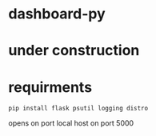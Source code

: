 # dashboard-py

# under construction

# requirments
```
pip install flask psutil logging distro
```

opens on port local host on port 5000
